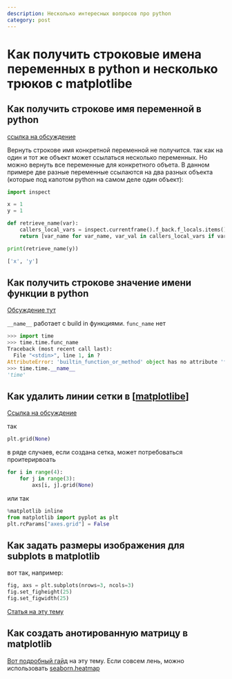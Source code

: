 ```yaml
---
description: Несколько интересных вопросов про python
category: post
---
```

# Как получить строковые имена переменных в python и несколько трюков с matplotlibe

## Как получить строкове имя переменной в python

[ссылка на обсуждение](https://stackoverflow.com/questions/18425225/getting-the-name-of-a-variable-as-a-string)

Вернуть строкове имя конкретной переменной не получится. так как на один и тот же объект может ссылаться несколько переменных. Но можно вернуть все переменные для конкретного объета. В данном примере две разные переменные ссылаются на два разных объекта (которые под капотом python на самом деле один объект):

```python
import inspect

x = 1
y = 1

def retrieve_name(var):
    callers_local_vars = inspect.currentframe().f_back.f_locals.items()
    return [var_name for var_name, var_val in callers_local_vars if var_val is var]

print(retrieve_name(y))

['x', 'y']
```

## Как получить строкове значение имени функции в python

[Обсуждение тут](https://stackoverflow.com/questions/251464/how-to-get-a-function-name-as-a-string)

`__name__` работает с build in функциями. `func_name` нет

```python
>>> import time
>>> time.time.func_name
Traceback (most recent call last):
  File "<stdin>", line 1, in ?
AttributeError: 'builtin_function_or_method' object has no attribute 'func_name'
>>> time.time.__name__ 
'time'
```

## Как удалить линии сетки в [[matplotlibe]]

[Ссылка на обсуждение](https://stackoverflow.com/questions/50543885/how-to-remove-grid-lines-on-image-in-python)

так

```python
plt.grid(None)
```

в ряде случаев, если создана сетка, может потребоваться проитерирвоать

```python
for i in range(4):
    for j in range(3):
        axs[i, j].grid(None)
```

или так

```python
%matplotlib inline
from matplotlib import pyplot as plt
plt.rcParams["axes.grid"] = False
```

## Как задать размеры изображения для subplots в matplotlib

вот так, например:

```python
fig, axs = plt.subplots(nrows=3, ncols=3)
fig.set_figheight(25)
fig.set_figwidth(25)
```

[Статья на эту тему](https://dev-gang.ru/article/izmenit-razmer-risunka-v-matplotlib-9btqsjj4ff/)

## Как создать анотированную матрицу в matplotlib

[Вот подробный гайд](https://matplotlib.org/stable/gallery/images_contours_and_fields/image_annotated_heatmap.html) на эту тему. Если совсем лень, можно использовать [seaborn.heatmap](https://seaborn.pydata.org/generated/seaborn.heatmap.html)


[//begin]: # "Autogenerated link references for markdown compatibility"
[matplotlibe]: ../notes/matplotlibe "Matplotlibe"
[//end]: # "Autogenerated link references"